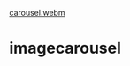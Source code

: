 [carousel.webm](https://user-images.githubusercontent.com/129390865/230070010-e6ca81ad-3cf8-47da-b207-1d78cbbdf81a.webm)
# imagecarousel
